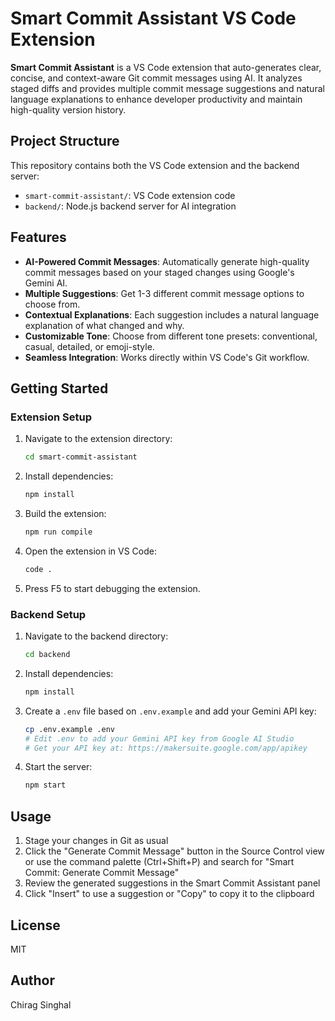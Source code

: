 # Smart Commit Assistant VS Code Extension

**Smart Commit Assistant** is a VS Code extension that auto-generates clear, concise, and context-aware Git commit messages using AI. It analyzes staged diffs and provides multiple commit message suggestions and natural language explanations to enhance developer productivity and maintain high-quality version history.

## Project Structure

This repository contains both the VS Code extension and the backend server:

-   `smart-commit-assistant/`: VS Code extension code
-   `backend/`: Node.js backend server for AI integration

## Features

-   **AI-Powered Commit Messages**: Automatically generate high-quality commit messages based on your staged changes using Google's Gemini AI.
-   **Multiple Suggestions**: Get 1-3 different commit message options to choose from.
-   **Contextual Explanations**: Each suggestion includes a natural language explanation of what changed and why.
-   **Customizable Tone**: Choose from different tone presets: conventional, casual, detailed, or emoji-style.
-   **Seamless Integration**: Works directly within VS Code's Git workflow.

## Getting Started

### Extension Setup

1. Navigate to the extension directory:

    ```bash
    cd smart-commit-assistant
    ```

2. Install dependencies:

    ```bash
    npm install
    ```

3. Build the extension:

    ```bash
    npm run compile
    ```

4. Open the extension in VS Code:

    ```bash
    code .
    ```

5. Press F5 to start debugging the extension.

### Backend Setup

1. Navigate to the backend directory:

    ```bash
    cd backend
    ```

2. Install dependencies:

    ```bash
    npm install
    ```

3. Create a `.env` file based on `.env.example` and add your Gemini API key:

    ```bash
    cp .env.example .env
    # Edit .env to add your Gemini API key from Google AI Studio
    # Get your API key at: https://makersuite.google.com/app/apikey
    ```

4. Start the server:
    ```bash
    npm start
    ```

## Usage

1. Stage your changes in Git as usual
2. Click the "Generate Commit Message" button in the Source Control view or use the command palette (Ctrl+Shift+P) and search for "Smart Commit: Generate Commit Message"
3. Review the generated suggestions in the Smart Commit Assistant panel
4. Click "Insert" to use a suggestion or "Copy" to copy it to the clipboard

## License

MIT

## Author

Chirag Singhal
